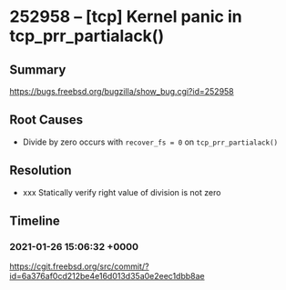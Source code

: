 # 252958 – [tcp] Kernel panic in tcp_prr_partialack()

## Summary

https://bugs.freebsd.org/bugzilla/show_bug.cgi?id=252958

## Root Causes

* Divide by zero occurs with `recover_fs = 0` on `tcp_prr_partialack()`

## Resolution

* xxx Statically verify right value of division is not zero

## Timeline

### 2021-01-26 15:06:32 +0000

https://cgit.freebsd.org/src/commit/?id=6a376af0cd212be4e16d013d35a0e2eec1dbb8ae
